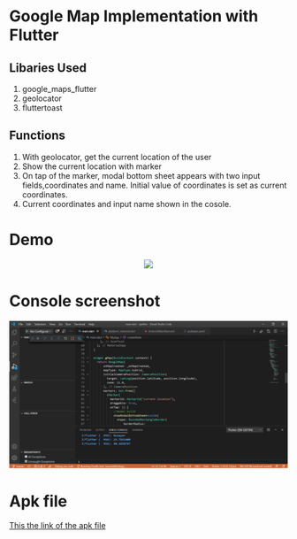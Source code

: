 # Google Map Implementation with Flutter


## Libaries Used

1) google_maps_flutter
2) geolocator
3) fluttertoast

## Functions

1) With geolocator, get the current location of the user
2) Show the current location with marker
3) On tap of the marker, modal bottom sheet appears with two input fields,coordinates and name. Initial value of coordinates is set as current coordinates.
4) Current coordinates and input name shown in the cosole.

#        Demo

<p align="center">
<img src = "https://github.com/nusayer/gmap/blob/master/20200910_230654%5B1%5D.gif">
  
#        Console screenshot

<p align="center">
<img src = "https://github.com/nusayer/gmap/blob/master/screenshot.PNG">
  
 #       Apk file
 [This the link of the apk file](https://github.com/nusayer/gmap/blob/master/app-release.apk)





